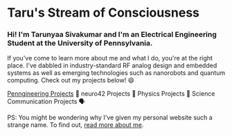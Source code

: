 # Taru's Stream of Consciousness
### Hi! I'm Tarunyaa Sivakumar and I'm an Electrical Engineering Student at the University of Pennsylvania.
If you've come to learn more about me and what I do, you're at the right place. I've dabbled in industry-standard RF analog design and embedded systems as well as emerging technologies such as nanorobots and quantum computing. Check out my projects below! 😄

[Penngineering Projects](https://tarunyaa.github.io/penngineering-projects/) 🦾  neuro42 Projects 🧠  Physics Projects 🔭  Science Communication Projects 🗣
  
PS: You might be wondering why I've given my personal website such a strange name. To find out, [read more about me](https://tarunyaa.github.io/#more-about-me).

